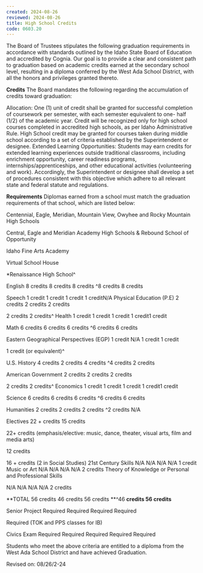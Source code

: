 ```yaml
---
created: 2024-08-26
reviewed: 2024-08-26
title: High School Credits
code: 0603.20
---
```


The Board of Trustees stipulates the following graduation requirements in accordance with standards outlined by the Idaho State Board of Education
and accredited by Cognia. Our goal is to provide a clear and consistent path to graduation based on academic credits earned at the secondary school
level, resulting in a diploma conferred by the West Ada School District, with all the honors and privileges granted thereto.

**Credits**
The Board mandates the following regarding the accumulation of credits toward graduation:

Allocation: One (1) unit of credit shall be granted for successful completion of coursework per semester, with each semester equivalent to one-
half (1/2) of the academic year. Credit will be recognized only for high school courses completed in accredited high schools, as per Idaho
Administrative Rule. High School credit may be granted for courses taken during middle school according to a set of criteria established by the
Superintendent or designee.
Extended Learning Opportunities: Students may earn credits for extended learning experiences outside traditional classrooms, including
enrichment opportunity, career readiness programs, internships/apprenticeships, and other educational activities (volunteering and work).
Accordingly, the Superintendent or designee shall develop a set of procedures consistent with this objective which adhere to all relevant state
and federal statute and regulations.

**Requirements**
Diplomas earned from a school must match the graduation requirements of that school, which are listed below:

Centennial, Eagle, Meridian,
Mountain View, Owyhee and
Rocky Mountain High Schools

Central, Eagle and Meridian
Academy High Schools &
Rebound School of Opportunity

Idaho Fine Arts Academy

Virtual
School
House

*Renaissance
High School^

English 8 credits 8 credits 8 credits ^8 credits 8 credits

Speech 1 credit 1 credit 1 credit 1 creditN/A
Physical Education
(P.E) 2 credits 2 credits 2 credits

 2
credits 2 credits^
Health 1 credit 1 credit 1 credit 1 credit1 credit

Math 6 credits 6 credits 6 credits ^6 credits 6 credits

Eastern Geographical
Perspectives (EGP) 1 credit N/A 1 credit 1 credit

1 credit (or
equivalent)^

U.S. History 4 credits 2 credits 4 credits ^4 credits 2 credits

American
Government 2 credits 2 credits 2 credits

 2
credits 2 credits^
Economics 1 credit 1 credit 1 credit 1 credit1 credit

Science 6 credits 6 credits 6 credits ^6 credits 6 credits

Humanities 2 credits 2 credits 2 credits ^2 credits N/A

Electives 22 + credits 15 credits

22+ credits (emphasis/elective:
music, dance, theater, visual arts,
film and media arts)

 12
credits

 16 + credits (2
in Social
Studies)
21st Century Skills N/A N/A N/A N/A 1 credit
Music or Art N/A N/A N/A N/A 2 credits
Theory of Knowledge
or Personal and
Professional Skills

N/A N/A N/A N/A 2 credits

**TOTAL 56 credits 46 credits 56 credits **^46 **credits 56 credits**

Senior Project Required Required Required Required

Required (TOK
and PPS
classes for IB)

Civics Exam Required Required Required Required Required

Students who meet the above criteria are entitled to a diploma from the West Ada School District and have achieved Graduation.

Revised on: 08/26/2-24

